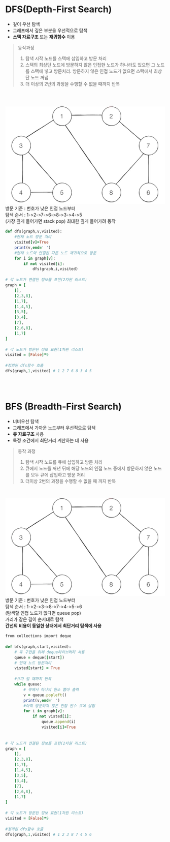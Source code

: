# DFS(Depth-First Search)
* 깊이 우선 탐색
* 그래프에서 깊은 부분을 우선적으로 탐색
* **스택 자료구조** 또는 **재귀함수** 이용

> 동작과정
> 1. 탐색 시작 노드를 스택에 삽입하고 방문 처리
> 2. 스택의 최상단 노드에 방문하지 않은 인접한 노드가 하나라도 있으면 그 노드를 스택에 넣고 방문처리. 방문하지 않은 인접 노드가 없으면 스택에서 최상단 노드 꺼냄
> 3. 더 이상의 2번의 과정을 수행할 수 없을 때까지 반복   

</br>
</br>

![dfs](./img/dfs.png)
방문 기준 : 번호가 낮은 인접 노드부터   
탐색 순서 : 1->2->7->6->8->3->4->5   
(가장 깊게 들어가면 stack pop)
최대한 깊게 들어가려 동작   

```ruby
def dfs(graph,v,visited):
    #현재 노드 방문 처리
    visited[v]=True
    print(v,end=' ')
    #현재 노드와 연결된 다른 노드 재귀적으로 방문
    for i in graph[v]:
        if not visited[i]:
            dfs(graph,i,visited)

# 각 노드가 연결된 정보를 표현(2차원 리스트)
graph = [
    [],
    [2,3,8],
    [1,7],
    [1,4,5],
    [3,5],
    [3,4],
    [7],
    [2,6,8],
    [1,7]
]

# 각 노드가 방문된 정보 표현(1차원 리스트)
visited = [False]*9

#정의된 dfs함수 호출
dfs(graph,1,visited) # 1 2 7 6 8 3 4 5
```
</br>
</br>

# BFS (Breadth-First Search)
* 너비우선 탐색
* 그래프에서 가까운 노드부터 우선적으로 탐색 
* **큐 자료구조** 사용
* 특정 조건에서 최단거리 계산하는 데 사용

> 동작 과정
> 1. 탐색 시작 노드를 큐에 삽입하고 방문 처리
> 2. 큐에서 노드를 꺼낸 뒤에 해당 노드의 인접 노드 중에서 방문하지 않은 노드를 모두 큐에 삽입하고 방문 처리
> 3. 더이상 2번의 과정을 수행할 수 없을 때 까지 반복

</br>

![dfs](./img/dfs.png)
방문 기준 : 번호가 낮은 인접 노드부터   
탐색 순서 : 1->2->3->8->7->4->5->6   
(탐색할 인접 노드가 없다면 queue pop)   
거리가 같은 길이 순서대로 탐색   
**간선의 비용이 동일한 상태에서 최단거리 탐색에 사용**

```ruby
from collections import deque

def bfs(graph,start,visited):
    # 큐 구현을 위해 deque라이브러리 사용
    queue = deque([start])
    # 현재 노드 방문처리
    visted[start] = True

    #큐가 빌 때까지 반복
    while queue:
        # 큐에서 하나의 원소 뽑아 출력
        v = queue.popleft()
        print(v,end=' ')
        #아직 방문하지 않은 인접 원수 큐에 삽입
        for i in graph[v]:
            if not visted[i]:
                queue.append(i)
                visited[i]=True


# 각 노드가 연결된 정보를 표현(2차원 리스트)
graph = [
    [],
    [2,3,8],
    [1,7],
    [1,4,5],
    [3,5],
    [3,4],
    [7],
    [2,6,8],
    [1,7]
]

# 각 노드가 방문된 정보 표현(1차원 리스트)
visited = [False]*9

#정의된 dfs함수 호출
dfs(graph,1,visited) # 1 2 3 8 7 4 5 6 
```